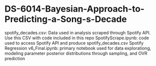# DS-6014-Bayesian-Approach-to-Predicting-a-Song-s-Decade


spotify_decades.csv: Data used in analysis scraped through Spotify API. Use this CSV with code included in this repo
SpotifyScrape.ipynb: code used to access Spotify API and produce spotify_decades.csv
Spotify Regression v6_Final.ipynb: primary notebook used for data explorationg, modeling parameter posterior distributions through sampling, and OVR prediction
